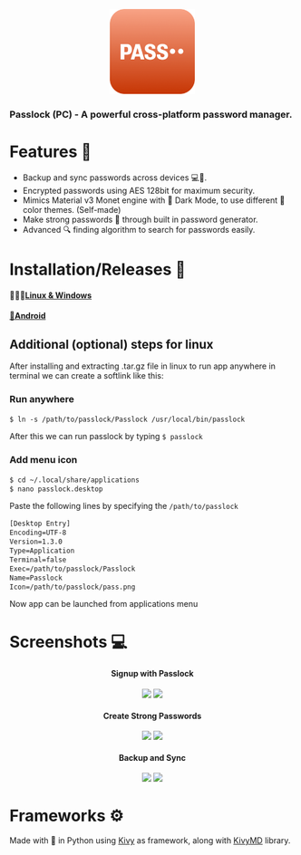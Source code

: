<p align = "center">
    <img src = "icons/pass.png" height = 150>
</p>
<h3>Passlock (PC) - A powerful cross-platform password manager.</h3>


# Features 🌟
* Backup and sync passwords across devices 💻📱.
* Encrypted passwords using AES 128bit for maximum security.
* Mimics Material v3 Monet engine with 🌙 Dark Mode, to use different 🎨 color themes. (Self-made)
* Make strong passwords 🔑 through built in password generator.
* Advanced 🔍 finding algorithm to search for passwords easily.

# Installation/Releases 🚀
#### 🧑🏻‍💻<a href="https://github.com/AM-ash-OR-AM-I/PasslockDesktop/releases">Linux & Windows</a>
#### <a href="https://github.com/AM-ash-OR-AM-I/Passlock">📱Android</a>

## Additional (optional) steps for linux 
After installing and extracting .tar.gz file in linux to run app anywhere in terminal we can create a softlink like this:

### Run anywhere
```$ ln -s /path/to/passlock/Passlock /usr/local/bin/passlock```

After this we can run passlock by typing `$ passlock`

### Add menu icon

```
$ cd ~/.local/share/applications
$ nano passlock.desktop
```
Paste the following lines by specifying the `/path/to/passlock`
```
[Desktop Entry]
Encoding=UTF-8
Version=1.3.0
Type=Application
Terminal=false
Exec=/path/to/passlock/Passlock
Name=Passlock
Icon=/path/to/passlock/pass.png
```
Now app can be launched from applications menu

# Screenshots 💻
<h4 align = "center"> Signup with Passlock </h4>
<p align="center">
    <img src = "./screenshots/WelcomeScreen.png" width = 400>
    <img src = "./screenshots/Manual.png" width = 400>
</p>

<h4 align = "center"> Create Strong Passwords </h4>
<p align="center">
    <img src = "./screenshots/DarkMode.png" width = 400>
    <img src = "./screenshots/FindScreen.png" width = 400>
</p>

<h4 align = "center"> Backup and Sync </h4>
<p align="center">
    <img src = "./screenshots/sync.png" width=400>
    <img src = "./screenshots/colors.png" width=400>
</p>


# Frameworks ⚙️
Made with 💖 in Python using <a href="https://github.com/kivy/kivy">Kivy</a> as framework, along with
<a href="https://github.com/kivymd/KivyMD">KivyMD</a> library.
